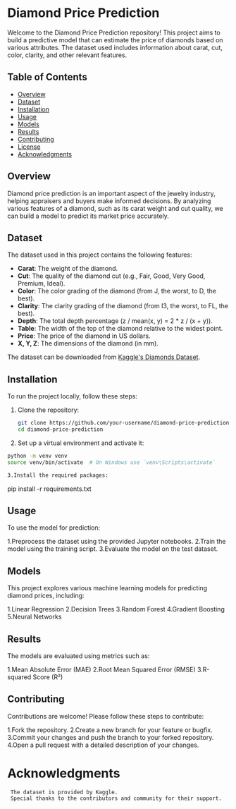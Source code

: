 # Diamond Price Prediction

Welcome to the Diamond Price Prediction repository! This project aims to build a predictive model that can estimate the price of diamonds based on various attributes. The dataset used includes information about carat, cut, color, clarity, and other relevant features.

## Table of Contents

- [Overview](#overview)
- [Dataset](#dataset)
- [Installation](#installation)
- [Usage](#usage)
- [Models](#models)
- [Results](#results)
- [Contributing](#contributing)
- [License](#license)
- [Acknowledgments](#acknowledgments)

## Overview

Diamond price prediction is an important aspect of the jewelry industry, helping appraisers and buyers make informed decisions. By analyzing various features of a diamond, such as its carat weight and cut quality, we can build a model to predict its market price accurately.

## Dataset

The dataset used in this project contains the following features:

- **Carat**: The weight of the diamond.
- **Cut**: The quality of the diamond cut (e.g., Fair, Good, Very Good, Premium, Ideal).
- **Color**: The color grading of the diamond (from J, the worst, to D, the best).
- **Clarity**: The clarity grading of the diamond (from I3, the worst, to FL, the best).
- **Depth**: The total depth percentage (z / mean(x, y) = 2 * z / (x + y)).
- **Table**: The width of the top of the diamond relative to the widest point.
- **Price**: The price of the diamond in US dollars.
- **X, Y, Z**: The dimensions of the diamond (in mm).

The dataset can be downloaded from [Kaggle's Diamonds Dataset](https://www.kaggle.com/shivam2503/diamonds).

## Installation

To run the project locally, follow these steps:

1. Clone the repository:
   ```bash
   git clone https://github.com/your-username/diamond-price-prediction.git
   cd diamond-price-prediction

2. Set up a virtual environment and activate it:
```bash
python -m venv venv
source venv/bin/activate  # On Windows use `venv\Scripts\activate`

3.Install the required packages:
```
 pip install -r requirements.txt


 ## Usage

 To use the model for prediction:

1.Preprocess the dataset using the provided Jupyter notebooks.
2.Train the model using the training script.
3.Evaluate the model on the test dataset.
 

 ## Models
 This project explores various machine learning models for predicting diamond prices, including:

  1.Linear Regression
  2.Decision Trees
  3.Random Forest
  4.Gradient Boosting
  5.Neural Networks

  ## Results
   The models are evaluated using metrics such as:

   1.Mean Absolute Error (MAE)
   2.Root Mean Squared Error (RMSE)
   3.R-squared Score (R²)


  ## Contributing
   Contributions are welcome! Please follow these steps to contribute:

   1.Fork the repository.
   2.Create a new branch for your feature or bugfix.
   3.Commit your changes and push the branch to your forked repository.
   4.Open a pull request with a detailed description of your changes.

   # Acknowledgments
     The dataset is provided by Kaggle.
     Special thanks to the contributors and community for their support.

